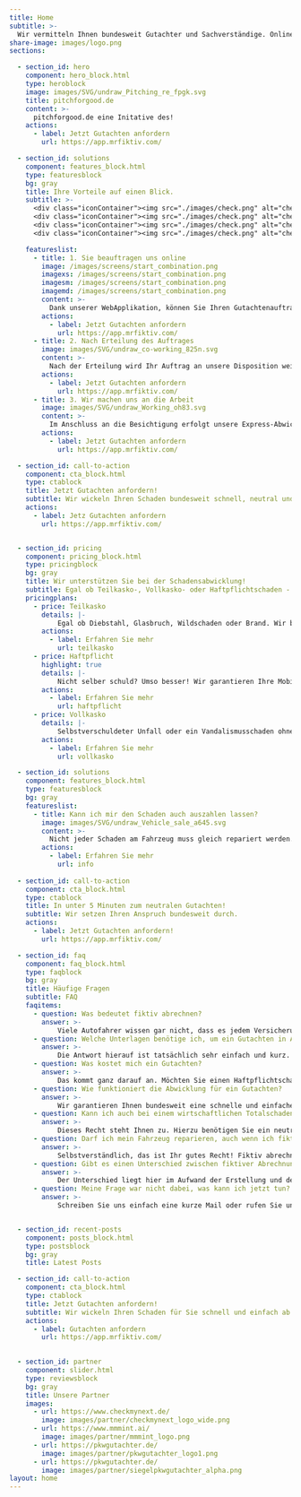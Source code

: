 ```yaml
---
title: Home
subtitle: >-
  Wir vermitteln Ihnen bundesweit Gutachter und Sachverständige. Online und zum Bestpreis!
share-image: images/logo.png
sections:

  - section_id: hero
    component: hero_block.html
    type: heroblock
    image: images/SVG/undraw_Pitching_re_fpgk.svg
    title: pitchforgood.de
    content: >-
      pitchforgood.de eine Initative des!
    actions:
      - label: Jetzt Gutachten anfordern
        url: https://app.mrfiktiv.com/

  - section_id: solutions
    component: features_block.html
    type: featuresblock
    bg: gray
    title: Ihre Vorteile auf einen Blick.
    subtitle: >-
      <div class="iconContainer"><img src="./images/check.png" alt="check" width="40" height="40">   Bundesweit unterwegs </br></div>
      <div class="iconContainer"><img src="./images/check.png" alt="check" width="40" height="40">   24/7 erreichbar </br></div>
      <div class="iconContainer"><img src="./images/check.png" alt="check" width="40" height="40">   Schnelle Abwicklung </br></div>
      <div class="iconContainer"><img src="./images/check.png" alt="check" width="40" height="40">   Unabhängige Experten </br></div>

    featureslist:  
      - title: 1. Sie beauftragen uns online
        image: /images/screens/start_combination.png
        imagexs: /images/screens/start_combination.png
        imagesm: /images/screens/start_combination.png
        imagemd: /images/screens/start_combination.png
        content: >-
          Dank unserer WebApplikation, können Sie Ihren Gutachtenauftrag bequem online melden. Unsere Plattform sucht dann in Echtzeit nach dem richtigen Sachverständigen für Ihr Anliegen in Ihrer Region. ​
        actions:
          - label: Jetzt Gutachten anfordern
            url: https://app.mrfiktiv.com/
      - title: 2. Nach Erteilung des Auftrages
        image: images/SVG/undraw_co-working_825n.svg
        content: >-
          Nach der Erteilung wird Ihr Auftrag an unsere Disposition weitergeleitet, von wo aus Sie mit einem persönlichen Sachverständigen in Kontakt gebracht werden. Sollten die übermittelten Schadensbilder es zulassen, können wir Ihnen auch direkt online Ihr persönliches neutrales Gutachten zukommen lassen. Sollte der Schadensumfang eine Besichitung erfordern, setzt sich umgehend Ihr persönlicher Ansprechpartner mit Ihnen in Verbindung. Die Besichtigung erfolgt selbstverständlich nach Ihrem Terminwunsch und an dem Ort Ihrer Wahl.
        actions:
          - label: Jetzt Gutachten anfordern
            url: https://app.mrfiktiv.com/
      - title: 3. Wir machen uns an die Arbeit
        image: images/SVG/undraw_Working_oh83.svg
        content: >-
          Im Anschluss an die Besichtigung erfolgt unsere Express-Abwicklung. Für diesen Vorgang benötigen wir ca. 24 Stunden und halten Sie währenddessen immer auf dem aktuellen Stand. Im Falle eines Haftpflichtschadens unterstützen wir Sie gerne kostenfrei mit der gesamten Schadensabwicklung und kümmern uns bei Bedarf um Ihre Mobilhaltung.
        actions:
          - label: Jetzt Gutachten anfordern
            url: https://app.mrfiktiv.com/

  - section_id: call-to-action
    component: cta_block.html
    type: ctablock
    title: Jetzt Gutachten anfordern!
    subtitle: Wir wickeln Ihren Schaden bundesweit schnell, neutral und einfach ab!
    actions:
      - label: Jetz Gutachten anfordern
        url: https://app.mrfiktiv.com/


  - section_id: pricing
    component: pricing_block.html
    type: pricingblock
    bg: gray
    title: Wir unterstützen Sie bei der Schadensabwicklung!
    subtitle: Egal ob Teilkasko-, Vollkasko- oder Haftpflichtschaden - CheckMyCrash.de ist Ihr Ansprechpartner.
    pricingplans:
      - price: Teilkasko
        details: |-
            Egal ob Diebstahl, Glasbruch, Wildschaden oder Brand. Wir bewerten neutral und helfen bei der Abwicklung.
        actions:
          - label: Erfahren Sie mehr
            url: teilkasko
      - price: Haftpflicht
        highlight: true
        details: |-
            Nicht selber schuld? Umso besser! Wir garantieren Ihre Mobilhaltung und eine schnelle Abwicklung zu Ihren Gunsten mit der gegnerischen Versicherung.
        actions:
          - label: Erfahren Sie mehr
            url: haftpflicht
      - price: Vollkasko
        details: |-
            Selbstverschuldeter Unfall oder ein Vandalismusschaden ohne Täter? Kein Problem! Wir beziffern den Schaden gerne schnell und günstig für Sie.
        actions:
          - label: Erfahren Sie mehr
            url: vollkasko

  - section_id: solutions
    component: features_block.html
    type: featuresblock
    bg: gray
    featureslist:
      - title: Kann ich mir den Schaden auch auszahlen lassen?
        image: images/SVG/undraw_Vehicle_sale_a645.svg
        content: >-
          Nicht jeder Schaden am Fahrzeug muss gleich repariert werden. Wir bieten den Kunden von CheckMyCrash.de die Möglichkeit, einfach und schnell fiktiv abzurechnen. Dank unserer WebApplikation mit integrierter Schadensmeldung, können Sie das Ganze sogar ohne einen lästigen Werkstattbesuch und vollkommen digital von zu Hause aus in Auftrag geben. Mit nur ein paar Klicks geben wir Ihnen die Möglichkeit aus dem Schaden an Ihrem Fahrzeug bares Geld zu machen.
        actions:
          - label: Erfahren Sie mehr
            url: info
  
  - section_id: call-to-action
    component: cta_block.html
    type: ctablock
    title: In unter 5 Minuten zum neutralen Gutachten!
    subtitle: Wir setzen Ihren Anspruch bundesweit durch.
    actions:
      - label: Jetzt Gutachten anfordern!
        url: https://app.mrfiktiv.com/

  - section_id: faq
    component: faq_block.html
    type: faqblock
    bg: gray
    title: Häufige Fragen
    subtitle: FAQ
    faqitems:
      - question: Was bedeutet fiktiv abrechnen?
        answer: >-
            Viele Autofahrer wissen gar nicht, dass es jedem Versicherungsnehmer freisteht, sich nach einem Verkehrsunfall die Schadenssumme auszahlen zu lassen, statt eine Reparatur in Auftrag zu geben. Dieser Prozess des Auszahlens der Reparaturkosten, statt der eigentlichen Reparatur, wird als fiktives Abrechnen bezeichnet. Die rechtliche Grundlage hierfür findet sich in §249 Satz 2 des BGB. Hier steht verständlich formuliert, dass der Geschädigte Anspruch auf den für die Schadensbeseitigung erforderlichen Geldbetrag hat. Mit einem neutralen Gutachten von CheckMyCrash.de steht Ihrem Wunsch zur fiktiven Abrechnung nichts mehr im Wege. Wir haben verstanden, dass nicht jeder Schaden am Fahrzeug repariert werden muss und oftmals der Geldbetrag auf Ihrem Konto besser aufgehoben ist. Wir haben für Sie die Abwicklung mit der Versicherung und unserem bundesweiten Netzwerk aus Sachverständigen so konzipiert, dass Sie bequem von zu Hause mit Ihrem Smartphone fiktiv abrechnen können.
      - question: Welche Unterlagen benötige ich, um ein Gutachten in Auftrag geben zu können?
        answer: >-
            Die Antwort hierauf ist tatsächlich sehr einfach und kurz. Sie benötigen Ihren Fahrzeugschein (Zulassungsbescheinigung Teil 1), ein paar Fotos von Ihrem beschädigten Fahrzeug, ein Foto des aktuellen Kilometerstandes und im Idealfall eine Schadensnummer von Ihrer Versicherung. Anhand Ihres Fahrzeugscheins werden uns alle relevanten Daten für das Gutachten, sowie Ihre aktuelle Adresse übermittelt. Die Schadensfotos können Sie bequem von zu Hause mit Ihrem Smartphone aufnehmen und der aktuelle Kilometerstand wird für die Vollständigkeit des Gutachtens benötigt. Mit der Schadensnummer Ihrer Versicherung ist es uns möglich zu erkennen, wo Sie versichert sind. Dann können wir, wenn Sie unseren Premium-Service gebucht haben, das Gutachten direkt an die richtige Schadensabteilung übermitteln. Sollten Sie Fragen haben, wie Sie an die Schadensnummer kommen, nehmen Sie einfach Kontakt mit Ihrer Versicherung auf - so ein Telefonat dauert meist keine 5 Minuten! 
      - question: Was kostet mich ein Gutachten?
        answer: >-
            Das kommt ganz darauf an. Möchten Sie einen Haftpflichtschaden mit uns abwickeln – dann ist für Sie der gesamte Service kostenfrei. Sowohl die Abrechnung, die Erstellung des Gutachtens als auch die Rechtsvertretung. Hierfür benötigen wir nur die Unterschrift auf einer entsprechenden Abtretung. Im Bedarfsfall kümmern wir uns auch gerne um Ihre Mobilhaltung. Unsere Preise für ein PKW / Motorrad Zustandsbericht liegen bei 134€ (inkl. 19% MwSt.) und der Preis für ein PKW / Motorrad Wertgutachten beträgt 154€ (inkl. 19% MwSt.). Bei einem Wohlmobil beträgt die gleiche Leistung entsprechend 194€ (inkl. 19% MwSt.) für einen Zustandsbericht und 254€ (inkl. 19% MwSt.) für ein Wertgutachten. Im Bedarfsfall können wir Ihnen auch bundesweit für Nutzfahrzeuge ein Gutachten erstellen, der Preis für einen Nutzfahrzeug Zustandsbericht liegt bei 194€ (inkl. 19% MwSt.).
      - question: Wie funktioniert die Abwicklung für ein Gutachten?
        answer: >-
            Wir garantieren Ihnen bundesweit eine schnelle und einfache Abwicklung. Dank unserer WebApplikation können Sie Ihren Gutachtenauftrag bequem online melden. Unsere Plattform sucht dann in Echtzeit nach dem richtigen Sachverständigen für Ihr Anliegen in Ihrer Region. Nach der Erteilung wird Ihr Auftrag an unsere Disposition weitergeleitet, von wo aus Sie mit einem persönlichen Sachverständigen in Kontakt gebracht werden. Sollten die übermittelten Schadensbilder es zulassen, können wir Ihnen auch direkt online Ihr persönliches neutrales Gutachten zukommen lassen. Sollte der Schadensumfang eine Besichitung erfordern, setzt sich umgehend Ihr persönlicher Ansprechpartner mit Ihnen in Verbindung. Die Besichtigung erfolgt selbstverständlich nach Ihrem Terminwunsch und an dem Ort Ihrer Wahl. Im Anschluss an die Besichtigung erfolgt unsere Express-Abwicklung. Für diesen Vorgang benötigen wir ca. 24 Stunden und halten Sie währenddessen immer auf dem aktuellen Stand. Im Falle eines Haftpflichtschadens unterstützen wir Sie gerne kostenfrei mit der gesamten Schadensabwicklung und kümmern uns bei Bedarf auch um Ihre Mobilhaltung.
      - question: Kann ich auch bei einem wirtschaftlichen Totalschaden fiktiv abrechnen?
        answer: >-
            Dieses Recht steht Ihnen zu. Hierzu benötigen Sie ein neutrales Gutachten. Im Haftpflichtschadenfall vermitteln wir Ihnen kostenlos (!) einen Sachverständigen, der sogar zu Ihnen nach Hause kommt zur Besichtigung. Ausgezahlt bekommen Sie in diesem Fall den Wiederbeschaffungswert abzüglich Restwert. Im Teil- oder Vollkaskoschadenfall funktioniert das ähnlich.
      - question: Darf ich mein Fahrzeug reparieren, auch wenn ich fiktiv abgerechnet habe?
        answer: >-
            Selbstverständlich, das ist Ihr gutes Recht! Fiktiv abrechnen bedeutet nur, dass Sie die entstehenden Reparaturkosten ausgezahlt bekommen, statt diese für eine Reparatur in einer Werkstatt zu verwenden. So bekommen Sie das Geld auf Ihr Konto und Sie können frei entscheiden, was mit diesem Geld passieren soll. Wenn Sie sich im Nachgang entscheiden doch den entstandenen Schaden an Ihrem Fahrzeug zu reparieren, können Sie das gerne tun. Es kommt noch besser! Sollte der Schaden behoben worden sein, dann haben Sie das Anrecht auf Auszahlung der Mehrwertsteuer, welche Ihnen während des fiktiven Abrechnens gekürzt wurde. Angenommen Sie haben sich 1.000€ Reparaturkosten netto auszahlen lassen von Ihrer Versicherung und dann den Schaden selber für wenige hundert Euro behoben. Mit einem Foto und einem Reparaturnachweis zahlt Ihre Versicherung Ihnen nun die zuvor gekürzte Mehrwertsteuer, 19% * 1.000€ = 190€, zusätzlich aus. Sie sehen, manchmal macht es Sinn erst fiktiv abzurechnen und dann kostengünstig den Schaden beheben zu lassen. Ein neutrales Gutachten von CheckMyCrash.de garantiert Ihnen dabei die korrekte Bezifferung des entstandenen Schadens.
      - question: Gibt es einen Unterschied zwischen fiktiver Abrechnung nach Gutachten und fiktiver Abrechnung nach Kostenvoranschlag?
        answer: >-
            Der Unterschied liegt hier im Aufwand der Erstellung und der Gültigkeit beispielsweise in einem Rechtsstreit. Ein Kostenvoranschlag wird Ihnen von einer lokalen Werkstatt erstellt, welche Interesse daran hat, den Schaden zu beheben. Dieser Interessenkonflikt kann vor Gericht oft zu einer Ablehnung der kalkulierten Schadenssumme führen. Ein Gutachten, welches beispielsweise von unserem bundesweiten Netz an Sachverständigen erstellt wurde ist hingegen neutral und hat in einem Rechtsstreit ein deutlich höheres Gewicht. Der Preisunterschied von Kostenvoranschlag (ca. 100€) zu einem Gutachten begründet sich im entstehenden Aufwand. Ein Gutachten kann nur ein staatlich vereidigter Sachverständigter erstellen. Hier werden zusätzlich zur Kalkulation der Reparatur auch noch der Wiederbeschaffungswert, die vielleicht entstandene Wertminderung, der Nutzungsausfall, sowie der Restwert des Fahrzeuges festgehalten. All diese Werte finden in einem Kostenvoranschlag keine Berücksichtigung. Unfallschadenabwicklung ist unser Spezialgebiet, setzen Sie im Schadensfall am Besten auf die Profis von CheckMyCrash.de.
      - question: Meine Frage war nicht dabei, was kann ich jetzt tun?
        answer: >-
            Schreiben Sie uns einfach eine kurze Mail oder rufen Sie uns an. Wir finden sicher eine Lösung für Ihr Anliegen. Gerne können Sie Ihre Frage auch im Kontaktformular hinterlassen!


  - section_id: recent-posts
    component: posts_block.html
    type: postsblock
    bg: gray
    title: Latest Posts

  - section_id: call-to-action
    component: cta_block.html
    type: ctablock
    title: Jetzt Gutachten anfordern!
    subtitle: Wir wickeln Ihren Schaden für Sie schnell und einfach ab!
    actions:
      - label: Gutachten anfordern
        url: https://app.mrfiktiv.com/
        

  - section_id: partner
    component: slider.html
    type: reviewsblock
    bg: gray
    title: Unsere Partner
    images:
      - url: https://www.checkmynext.de/
        image: images/partner/checkmynext_logo_wide.png
      - url: https://www.mmmint.ai/
        image: images/partner/mmmint_logo.png
      - url: https://pkwgutachter.de/
        image: images/partner/pkwgutachter_logo1.png
      - url: https://pkwgutachter.de/
        image: images/partner/siegelpkwgutachter_alpha.png
layout: home
---
```


